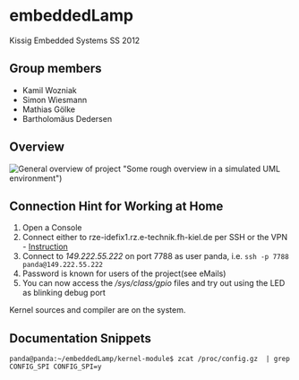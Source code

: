 embeddedLamp
========

Kissig Embedded Systems SS 2012

Group members
--------------
* Kamil Wozniak
* Simon Wiesmann
* Mathias Gölke
* Bartholomäus Dedersen

Overview
--------

![General overview of project](https://github.com/Phialo/embeddedLamp/raw/master/overview.png) "Some rough overview in a simulated UML environment")

Connection Hint for Working at Home
---------------------------------

1. Open a Console
2. Connect either to rze-idefix1.rz.e-technik.fh-kiel.de per SSH or the VPN - [Instruction](http://www.fh-kiel.de/index.php?id=6225)
3. Connect to *149.222.55.222* on port 7788 as user panda, i.e.
`ssh -p 7788 panda@149.222.55.222`
4. Password is known for users of the project(see eMails)
5. You can now access the */sys/class/gpio* files and try out using the LED as blinking debug port

Kernel sources and compiler are on the system.

Documentation Snippets
-----------------------
`panda@panda:~/embeddedLamp/kernel-module$ zcat /proc/config.gz  | grep CONFIG_SPI
CONFIG_SPI=y`
